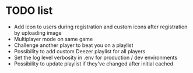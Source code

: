 # TODO list

- Add icon to users during registration and custom icons after registration by uploading image
- Multiplayer mode on same game
- Challenge another player to beat you on a playlist
- Possibility to add custom Deezer playlist for all players
- Set the log level verbosity in .env for production / dev environments
- Possibility to update playlist if they've changed after initial cached
